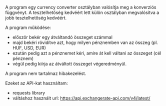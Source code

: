 A program egy currency converter osztályban valósítja meg a konverziós függvényt.
A tesztelhetőség kedvéért lett külön osztályban megvalósítva a jobb tesztelhetőség kedvéért.

A program működése:
- először bekér egy átváltandó összeget számmal
- majd bekéri rövidítve azt, hogy milyen pénznemben van az összeg (pl. HUF, USD, EUR)
- ezután pedig azt a pénznemet kéri, amire át kell váltani az összeget (cél pénznem)
- végül pedig kiírja az átváltott összeget végeredményül.

A program nem tartalmaz hibakezelést.


Ezeket az API-kat használtam:
- requests library
- váltáshoz használt url: https://api.exchangerate-api.com/v4/latest/